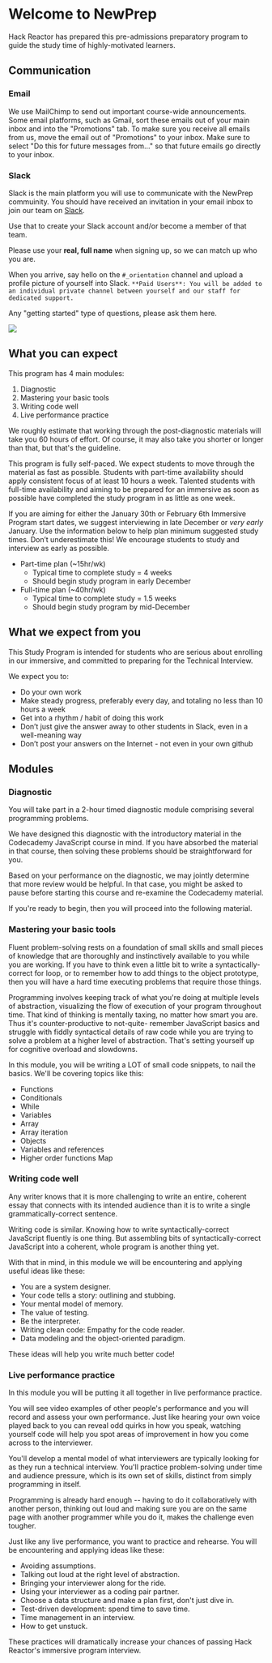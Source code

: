 # Welcome to NewPrep

Hack Reactor has prepared this pre-admissions preparatory program to guide the study time of highly-motivated learners.

## Communication

### Email

We use MailChimp to send out important course-wide announcements. Some email platforms, such as Gmail, sort these emails out of your main inbox and into the "Promotions" tab. To make sure you receive all emails from us, move the email out of "Promotions" to your inbox. Make sure to select "Do this for future messages from..." so that future emails go directly to your inbox.

### Slack

Slack is the main platform you will use to communicate with the NewPrep commuinity. You should have received an invitation in your email inbox to join our team on [Slack](https://slack.com/).

Use that to create your Slack account and/or become a member of that team.

Please use your **real, full name** when signing up, so we can match up who you are.

When you arrive, say hello on the `#_orientation` channel and upload a profile picture of yourself into Slack. `**Paid Users**: You will be added to an individual private channel between yourself and our staff for dedicated support.` 

Any "getting started" type of questions, please ask them here.

![](http://i.imgur.com/SExD9I6.png)

## What you can expect

This program has 4 main modules:

1. Diagnostic
2. Mastering your basic tools
3. Writing code well
4. Live performance practice

We roughly estimate that working through the post-diagnostic materials will take you 60 hours of effort. Of course, it may also take you shorter or longer than that, but that's the guideline. 

This program is fully self-paced. We expect students to move through the material as fast as possible. Students with part-time availability should apply consistent focus of at least 10 hours a week. Talented students with full-time availability and aiming to be prepared for an immersive as soon as possible have completed the study program in as little as one week.

If you are aiming for either the January 30th or February 6th Immersive Program start dates, we suggest interviewing in late December or *very early* January. Use the information below to help plan minimum suggested study times. Don’t underestimate this! We encourage students to study and interview as early as possible.
* Part-time plan (~15hr/wk)
  * Typical time to complete study = 4 weeks
  * Should begin study program in early December
* Full-time plan (~40hr/wk)
  * Typical time to complete study = 1.5 weeks
  * Should begin study program by mid-December

## What we expect from you

This Study Program is intended for students who are serious about enrolling in our immersive, and committed to preparing for the Technical Interview.

We expect you to:

* Do your own work
* Make steady progress, preferably every day, and totaling no less than 10 hours a week
* Get into a rhythm / habit of doing this work
* Don’t just give the answer away to other students in Slack, even in a well-meaning way
* Don’t post your answers on the Internet - not even in your own github

## Modules

### Diagnostic

You will take part in a 2-hour timed diagnostic module comprising several programming problems.

We have designed this diagnostic with the introductory material in the Codecademy JavaScript course in mind. If you have absorbed the material in that course, then solving these problems should be straightforward for you.

Based on your performance on the diagnostic, we may jointly determine that more review would be helpful. In that case, you might be asked to pause before starting this course and re-examine the Codecademy material.

If you're ready to begin, then you will proceed into the following material.

### Mastering your basic tools
Fluent problem-solving rests on a foundation of small skills and small pieces of knowledge that are thoroughly and instinctively available to you while you are working.
If you have to think even a little bit to write a syntactically-correct for loop, or to remember how to add things to the object prototype, then you will have a hard time executing problems that require those things.

Programming involves keeping track of what you're doing at multiple levels of abstraction, visualizing the flow of execution of your program throughout time. 
That kind of thinking is mentally taxing, no matter how smart you are. Thus it's counter-productive to not-quite- remember JavaScript basics and struggle with fiddly syntactical details of raw code while you are trying to solve a problem at a higher level of abstraction. That's setting yourself up for 
cognitive overload and slowdowns.

In this module, you will be writing a LOT of small code snippets, to nail the basics. We'll be covering topics like this:

* Functions
* Conditionals
* While
* Variables
* Array
* Array iteration
* Objects
* Variables and references
* Higher order functions Map

### Writing code well
Any writer knows that it is more challenging to write an entire, coherent essay that connects with its intended audience than it is to write a single grammatically-correct sentence.

Writing code is similar. Knowing how to write syntactically-correct JavaScript fluently is one thing. But assembling bits of syntactically-correct JavaScript into a coherent, whole program is another thing yet.

With that in mind, in this module we will be encountering and applying useful ideas like these:

* You are a system designer.
* Your code tells a story: outlining and stubbing.
* Your mental model of memory.
* The value of testing.
* Be the interpreter.
* Writing clean code: Empathy for the code reader.
* Data modeling and the object-oriented paradigm.
                     
These ideas will help you write much better code!

### Live performance practice
In this module you will be putting it all together in live performance practice.

You will see video examples of other people's performance and you will record and assess your own performance. Just like hearing your own voice played back to you can reveal odd quirks in how you speak, watching yourself code will help you spot areas of improvement in how you come across to the interviewer. 

You'll develop a mental model of what interviewers are typically looking for as they run a technical interview. You'll practice problem-solving under time and audience pressure, which is its own set of skills, distinct from simply programming in itself.

Programming is already hard enough -- having to do it collaboratively with another person, thinking out loud and making sure you are on the same page with another programmer while you do it, makes the challenge even tougher.

Just like any live performance, you want to practice and rehearse. You will be encountering and applying ideas like these:

* Avoiding assumptions.
* Talking out loud at the right level of abstraction.
* Bringing your interviewer along for the ride.
* Using your interviewer as a coding pair partner.
* Choose a data structure and make a plan first, don't just dive in.
* Test-driven development: spend time to save time.
* Time management in an interview.
* How to get unstuck.

These practices will dramatically increase your chances of passing Hack Reactor's immersive program interview.